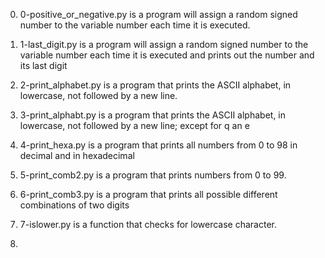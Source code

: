 0. 0-positive_or_negative.py is a program will assign a random signed number
   to the variable number each time it is executed.

1. 1-last_digit.py is a program  will assign a random signed number to the variable number each time it is executed
   and prints out the number and its last digit

2. 2-print_alphabet.py is a program that prints the ASCII alphabet, in lowercase, not followed by a new line.

3. 3-print_alphabt.py is a program that prints the ASCII alphabet, in lowercase, not followed by a new line;
   except for q an e

4. 4-print_hexa.py is a program that prints all numbers from 0 to 98 in decimal and in hexadecimal

5. 5-print_comb2.py is a program that prints numbers from 0 to 99.

6. 6-print_comb3.py is a program that prints all possible different combinations of two digits

7. 7-islower.py is a function that checks for lowercase character.

8. 
